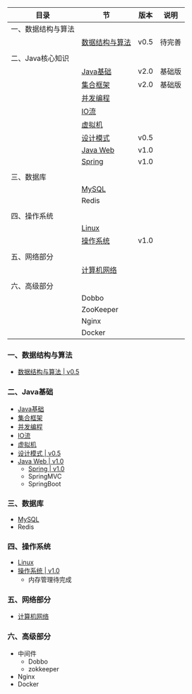 

| 目录               | 节                                                         | 版本 | 说明   |
| ------------------ | ---------------------------------------------------------- | ---- | ------ |
| 一、数据结构与算法 |                                                            |      |        |
|                    | [数据结构与算法](notes/数据结构与算法.md)                  | v0.5 | 待完善 |
|                    |                                                            |      |        |
| 二、Java核心知识   |                                                            |      |        |
|                    | [Java基础](notes/JavaArchitecture/01%20Java%20基础.md)     | v2.0 | 基础版 |
|                    | [集合框架](notes/JavaArchitecture/02%20Java%20集合框架.md) | v2.0 | 基础版 |
|                    | [并发编程](notes/JavaArchitecture/03%20Java%20并发编程.md) |      |        |
|                    | [IO流](notes/JavaArchitecture/04%20Java%20IO.md)           |      |        |
|                    | [虚拟机](notes/JavaArchitecture/05%20Java%20虚拟机.md)     |      |        |
|                    | [设计模式](notes/JavaArchitecture/06%20设计模式.md)        | v0.5 |        |
|                    | [Java Web](notes/JavaArchitecture/07%20Java%20Web.md)      | v1.0 |        |
|                    | [Spring](notes/JavaWeb/Spring.md)                          | v1.0 |        |
|                    |                                                            |      |        |
| 三、数据库         |                                                            |      |        |
|                    | [MySQL](notes/MySQL.md)                                    |      |        |
|                    | Redis                                                      |      |        |
|                    |                                                            |      |        |
| 四、操作系统       |                                                            |      |        |
|                    | [Linux](notes/Linux.md)                                    |      |        |
|                    | [操作系统](notes/操作系统.md)                              | v1.0 |        |
|                    |                                                            |      |        |
| 五、网络部分       |                                                            |      |        |
|                    | [计算机网络](notes/计算机网络.md)                          |      |        |
|                    |                                                            |      |        |
| 六、高级部分       |                                                            |      |        |
|                    | Dobbo                                                      |      |        |
|                    | ZooKeeper                                                  |      |        |
|                    | Nginx                                                      |      |        |
|                    | Docker                                                     |      |        |









### 一、数据结构与算法

- [数据结构与算法 | v0.5](notes/数据结构与算法.md)



### 二、Java基础

- [Java基础](notes/JavaArchitecture/01%20Java%20基础.md)
- [集合框架](notes/JavaArchitecture/02%20Java%20集合框架.md)
- [并发编程](notes/JavaArchitecture/03%20Java%20并发编程.md)
- [IO流](notes/JavaArchitecture/04%20Java%20IO.md)
- [虚拟机](notes/JavaArchitecture/05%20Java%20虚拟机.md)
- [设计模式 | v0.5](notes/JavaArchitecture/06%20设计模式.md)
- [Java Web | v1.0](notes/JavaArchitecture/07%20Java%20Web.md)
  - [Spring | v1.0](notes/JavaWeb/Spring.md)
  - SpringMVC
  - SpringBoot



### 三、数据库

- [MySQL](notes/MySQL.md)
- Redis



### 四、操作系统

- [Linux](notes/Linux.md)
- [操作系统 | v1.0](notes/操作系统.md)
  - 内存管理待完成



### 五、网络部分

- [计算机网络](notes/计算机网络.md)



### 六、高级部分

- 中间件
  - Dobbo
  - zokkeeper
- Nginx
- Docker